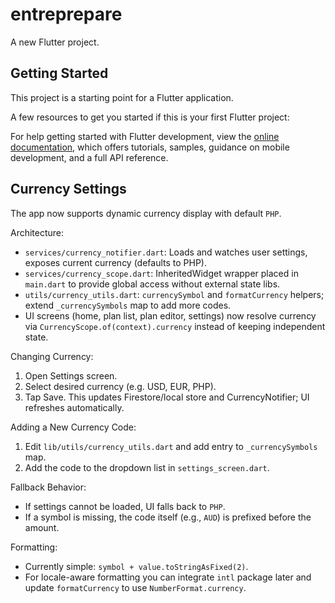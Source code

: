 # entreprepare

A new Flutter project.

## Getting Started

This project is a starting point for a Flutter application.

A few resources to get you started if this is your first Flutter project:


For help getting started with Flutter development, view the
[online documentation](https://docs.flutter.dev/), which offers tutorials,
samples, guidance on mobile development, and a full API reference.

## Currency Settings

The app now supports dynamic currency display with default `PHP`.

Architecture:
- `services/currency_notifier.dart`: Loads and watches user settings, exposes current currency (defaults to PHP).
- `services/currency_scope.dart`: InheritedWidget wrapper placed in `main.dart` to provide global access without external state libs.
- `utils/currency_utils.dart`: `currencySymbol` and `formatCurrency` helpers; extend `_currencySymbols` map to add more codes.
- UI screens (home, plan list, plan editor, settings) now resolve currency via `CurrencyScope.of(context).currency` instead of keeping independent state.

Changing Currency:
1. Open Settings screen.
2. Select desired currency (e.g. USD, EUR, PHP).
3. Tap Save. This updates Firestore/local store and CurrencyNotifier; UI refreshes automatically.

Adding a New Currency Code:
1. Edit `lib/utils/currency_utils.dart` and add entry to `_currencySymbols` map.
2. Add the code to the dropdown list in `settings_screen.dart`.

Fallback Behavior:
- If settings cannot be loaded, UI falls back to `PHP`.
- If a symbol is missing, the code itself (e.g., `AUD`) is prefixed before the amount.

Formatting:
- Currently simple: `symbol + value.toStringAsFixed(2)`.
- For locale-aware formatting you can integrate `intl` package later and update `formatCurrency` to use `NumberFormat.currency`.
